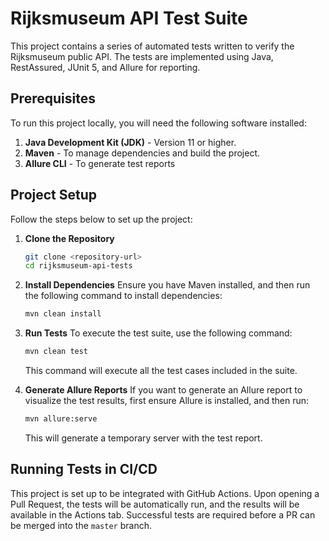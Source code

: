 
# Rijksmuseum API Test Suite

This project contains a series of automated tests written to verify the Rijksmuseum public API. The tests are implemented using Java, RestAssured, JUnit 5, and Allure for reporting.

## Prerequisites

To run this project locally, you will need the following software installed:

1. **Java Development Kit (JDK)** - Version 11 or higher.
2. **Maven** - To manage dependencies and build the project.
3. **Allure CLI** - To generate test reports

## Project Setup

Follow the steps below to set up the project:

1. **Clone the Repository**
   ```sh
   git clone <repository-url>
   cd rijksmuseum-api-tests
   ```

2. **Install Dependencies**
   Ensure you have Maven installed, and then run the following command to install dependencies:
   ```sh
   mvn clean install
   ```

3. **Run Tests**
   To execute the test suite, use the following command:
   ```sh
   mvn clean test
   ```

   This command will execute all the test cases included in the suite.

4. **Generate Allure Reports**
   If you want to generate an Allure report to visualize the test results, first ensure Allure is installed, and then run:
   ```sh
   mvn allure:serve
   ```
   This will generate a temporary server with the test report.


## Running Tests in CI/CD

This project is set up to be integrated with GitHub Actions. Upon opening a Pull Request, the tests will be automatically run, and the results will be available in the Actions tab. Successful tests are required before a PR can be merged into the `master` branch.



